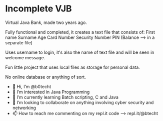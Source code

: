 # Incomplete VJB

Virtual Java Bank, made two years ago.

Fully functional and completed, it creates a text file that consists of:
    First name
    Surname
    Age
    Card Number
    Security Number
    PIN
    (Balance --> in a separate file)

Uses username to login, it's also the name of text file and will be seen in welcome message.

Fun little project that uses local files as storage for personal data.

No online database or anything of sort.

- 👋 Hi, I’m @b0techt
- 👀 I’m interested in Java Programming
- 🌱 I’m currently learning Batch scripting, C and Java
- 💞️ I’m looking to collaborate on anything involving cyber security and networking
- 📫 How to reach me commenting on my repl.it code --> repl.it/@btecht

